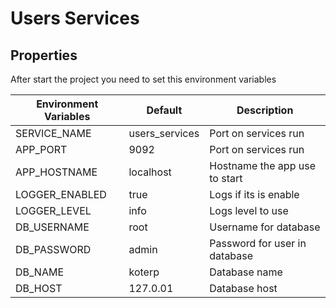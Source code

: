 # Users Services

## Properties

After start the project you need to set this environment variables

| Environment Variables | Default        | Description          				 |
|-----------------------|----------------|-------------------------------|
| SERVICE_NAME          | users_services | Port on services run          |
| APP_PORT              | 9092      		 | Port on services run          |
| APP_HOSTNAME          | localhost 		 | Hostname the app use to start |
| LOGGER_ENABLED        | true      		 | Logs if its is enable         |
| LOGGER_LEVEL          | info      		 | Logs level to use             |
| DB_USERNAME           | root      		 | Username for database         |
| DB_PASSWORD           | admin     		 | Password for user in database |
| DB_NAME               | koterp    	 	 | Database name                 |
| DB_HOST               | 127.0.01  		 | Database host                 |

